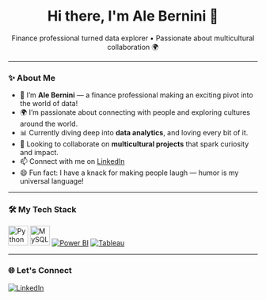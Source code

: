 <h1 align="center">Hi there, I'm Ale Bernini 👋</h1>
<p align="center">
  Finance professional turned data explorer • Passionate about multicultural collaboration 🌍
</p>

---

### ✨ About Me

- 👋 I’m **Ale Bernini** — a finance professional making an exciting pivot into the world of data!
- 🌍 I’m passionate about connecting with people and exploring cultures around the world.
- 📊 Currently diving deep into **data analytics**, and loving every bit of it.
- 🤝 Looking to collaborate on **multicultural projects** that spark curiosity and impact.
- 📫 Connect with me on [LinkedIn](https://www.linkedin.com/in/alessandrabernini)
- 😄 Fun fact: I have a knack for making people laugh — humor is my universal language!

---

### 🛠️ My Tech Stack

<a href="https://www.python.org" target="_blank"><img src="https://skillicons.dev/icons?i=python" alt="Python" title="Python" height="40"/></a>
<a href="https://www.w3schools.com/sql/" target="_blank"><img src="https://skillicons.dev/icons?i=mysql" alt="MySQL" title="MySQL" height="40"/></a>
<a href="https://learn.microsoft.com/en-us/power-bi/" target="_blank"><img src="https://img.shields.io/badge/PowerBI-F2C811?style=for-the-badge&logo=powerbi&logoColor=black" alt="Power BI" title="Power BI"/></a>
<a href="https://www.tableau.com/products/public" target="_blank"><img src="https://img.shields.io/badge/Tableau-E97627?style=for-the-badge&logo=tableau&logoColor=white" alt="Tableau" title="Tableau"/></a>

---

### 🌐 Let's Connect

<a href="https://www.linkedin.com/in/alessandrabernini" target="_blank">
  <img src="https://img.shields.io/badge/LinkedIn-blue?style=for-the-badge&logo=linkedin&logoColor=white" alt="LinkedIn">
</a>

